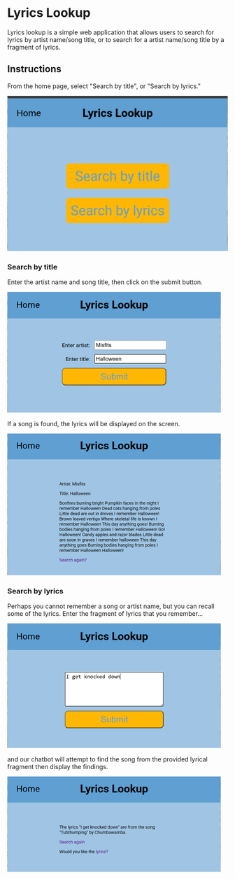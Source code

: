 # Lyrics Lookup

Lyrics lookup is a simple web application that allows users to search for lyrics by artist name/song title, or to search for a artist name/song title by a fragment of lyrics.

## Instructions

From the home page, select "Search by title", or "Search by lyrics."

!["home screen"](/images/lyrics_home.png)

### Search by title

Enter the artist name and song title, then click on the submit button.

!["search by title screen"](/images/search_title.png)

If a song is found, the lyrics will be displayed on the screen.

!["found lyrics"](/images/title_results.png)

### Search by lyrics

Perhaps you cannot remember a song or artist name, but you can recall some of the lyrics. 
Enter the fragment of lyrics that you remember...

!["lyrics prompt"](/images/search_lyrics.png)

and our chatbot will attempt to find the song from the provided lyrical fragment then display the findings.

!["lyrics prompt"](/images/lyrics_results.png)
